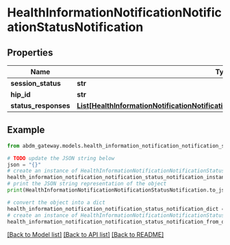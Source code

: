 # HealthInformationNotificationNotificationStatusNotification


## Properties

Name | Type | Description | Notes
------------ | ------------- | ------------- | -------------
**session_status** | **str** |  | 
**hip_id** | **str** |  | 
**status_responses** | [**List[HealthInformationNotificationNotificationStatusNotificationStatusResponsesInner]**](HealthInformationNotificationNotificationStatusNotificationStatusResponsesInner.md) |  | [optional] 

## Example

```python
from abdm_gateway.models.health_information_notification_notification_status_notification import HealthInformationNotificationNotificationStatusNotification

# TODO update the JSON string below
json = "{}"
# create an instance of HealthInformationNotificationNotificationStatusNotification from a JSON string
health_information_notification_notification_status_notification_instance = HealthInformationNotificationNotificationStatusNotification.from_json(json)
# print the JSON string representation of the object
print(HealthInformationNotificationNotificationStatusNotification.to_json())

# convert the object into a dict
health_information_notification_notification_status_notification_dict = health_information_notification_notification_status_notification_instance.to_dict()
# create an instance of HealthInformationNotificationNotificationStatusNotification from a dict
health_information_notification_notification_status_notification_from_dict = HealthInformationNotificationNotificationStatusNotification.from_dict(health_information_notification_notification_status_notification_dict)
```
[[Back to Model list]](../README.md#documentation-for-models) [[Back to API list]](../README.md#documentation-for-api-endpoints) [[Back to README]](../README.md)


